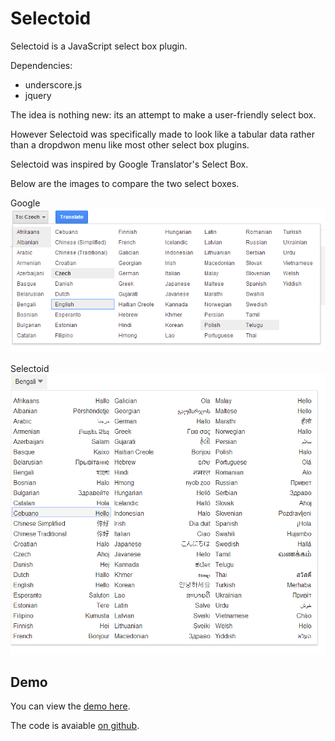Selectoid
=========

Selectoid is a JavaScript select box plugin.

Dependencies:

 - underscore.js
 - jquery

The idea is nothing new: its an attempt to make a user-friendly select box.

However Selectoid was specifically made to look like 
a tabular data rather than a dropdwon menu like most other select box plugins.

Selectoid was inspired by Google Translator's Select Box.

Below are the images to compare the two select boxes.


Google
![Google Translator Select Box](/libs/img/google.png "Google Translator Select Box")

Selectoid
![Selectoid Select Box](/libs/img/selectoid.png "Selectoid Select Box")

Demo
---
You can view the [demo here](http://yodatalk.gogromat_1.c9.io/selectoid/translation.html).

The code is avaiable [on github](https://github.com/gogromat/selectoid).